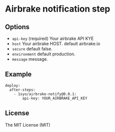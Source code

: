 # Airbrake notification step

## Options

* ``api-key``  (required) Your airbrake API KYE
* ``host``  Your airbrake HOST. default airbrake.io
* ``secure``  default false.
* ``environment`` default production.
* ``message`` message.

## Example

```
deploy:
  after-steps:
    - 1syo/airbrake-notify@0.0.1:
        api-key: YOUR_AIRBRAKE_API_KEY
```

## License

The MIT License (MIT)
